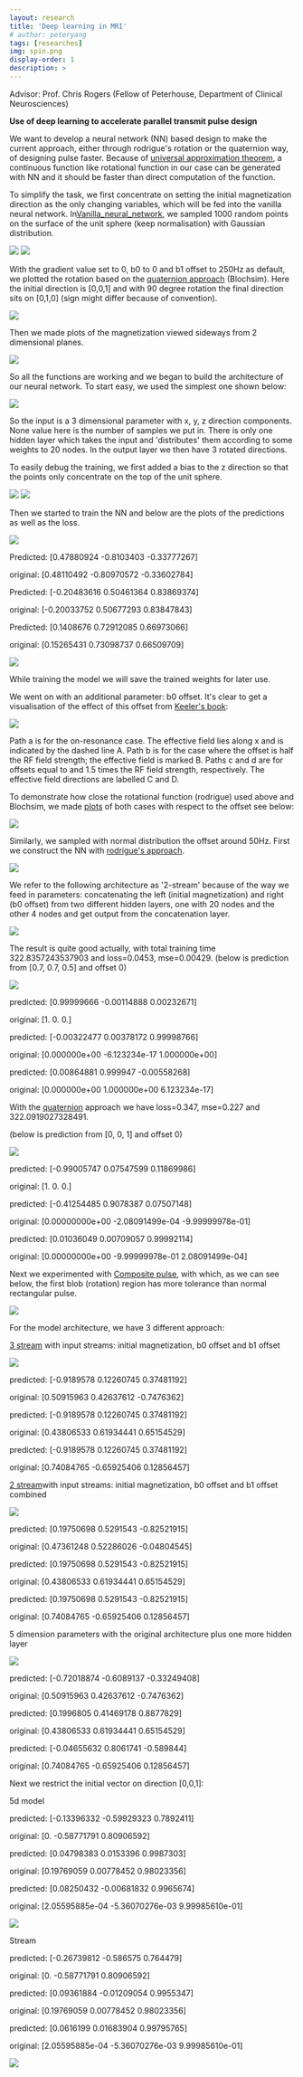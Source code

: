 ```yaml
---
layout: research
title: 'Deep learning in MRI'
# author: peteryang
tags: [researches]
img: spin.png
display-order: 1
description: >
---
```


Advisor: Prof. Chris Rogers (Fellow of Peterhouse,
Department of Clinical Neurosciences)

**Use of deep learning to accelerate parallel transmit pulse design**

We want to develop a neural network (NN) based design to make the current approach, either through rodrigue's rotation or the quaternion way, of designing pulse faster. Because of [universal approximation theorem](https://en.wikipedia.org/wiki/Universal_approximation_theorem), a continuous function like rotational function in our case can be generated with NN and it should be faster than direct computation of the function.

To simplify the task, we first concentrate on setting the initial magnetization direction as the only changing variables, which will be fed into the vanilla neural network. In[Vanilla\_neural\_network](https://colab.research.google.com/drive/1ypM38Ekr0mB9cCaSNcrl4lOqXWQy49OM?authuser=1), we sampled 1000 random points on the surface of the unit sphere (keep normalisation) with Gaussian distribution.

![](/public/img/MRI_images/image18.png) ![](/public/img/MRI_images/image16.png)

With the gradient value set to 0, b0 to 0 and b1 offset to 250Hz as default, we plotted the rotation based on the [quaternion approach](https://ieeexplore.ieee.org/document/75611) (Blochsim). Here the initial direction is [0,0,1] and with 90 degree rotation the final direction sits on [0,1,0] (sign might differ because of convention).

![](/public/img/MRI_images/image20.png)

Then we made plots of the magnetization viewed sideways from 2 dimensional planes.

![](/public/img/MRI_images/image9.png)

So all the functions are working and we began to build the architecture of our neural network. To start easy, we used the simplest one shown below:

![](/public/img/MRI_images/image21.png)

So the input is a 3 dimensional parameter with x, y, z direction components. None value here is the number of samples we put in. There is only one hidden layer which takes the input and 'distributes' them according to some weights to 20 nodes. In the output layer we then have 3 rotated directions.

To easily debug the training, we first added a bias to the z direction so that the points only concentrate on the top of the unit sphere.

![](/public/img/MRI_images/image15.png) ![](/public/img/MRI_images/image19.png)

Then we started to train the NN and below are the plots of the predictions as well as the loss.

![](/public/img/MRI_images/image11.png)

Predicted: [0.47880924 -0.8103403 -0.33777267]

original: [0.48110492 -0.80970572 -0.33602784]

Predicted: [-0.20483616 0.50461364 0.83869374]

original: [-0.20033752 0.50677293 0.83847843]

Predicted: [0.1408676 0.72912085 0.66973066]

original: [0.15265431 0.73098737 0.66509709]

![](/public/img/MRI_images/image6.png)

While training the model we will save the trained weights for later use.

We went on with an additional parameter: b0 offset. It's clear to get a visualisation of the effect of this offset from [Keeler's book](http://www-keeler.ch.cam.ac.uk/lectures/understanding/chapter_3.pdf):

![](/public/img/MRI_images/image10.png)

Path a is for the on-resonance case. The effective field lies along x and is indicated by the dashed line A. Path b is for the case where the offset is half the RF field strength; the effective field is marked B. Paths c and d are for offsets equal to and 1.5 times the RF field strength, respectively. The effective field directions are labelled C and D.

To demonstrate how close the rotational function (rodrigue) used above and Blochsim, we made [plots](https://colab.research.google.com/drive/1e_n5NXbwxCEBR11BrfZVFqttZwQh-haZ?authuser=1#scrollTo=lU1bp-7Q-o2s) of both cases with respect to the offset see below:

![](/public/img/MRI_images/image8.png)

Similarly, we sampled with normal distribution the offset around 50Hz. First we construct the NN with [rodrigue's approach](https://colab.research.google.com/drive/1iw295f5cBWxacvpb7RhXlt7aRzJwlZy9?authuser=1).

![](/public/img/MRI_images/image2.png)

We refer to the following architecture as '2-stream' because of the way we feed in parameters: concatenating the left (initial magnetization) and right (b0 offset) from two different hidden layers, one with 20 nodes and the other 4 nodes and get output from the concatenation layer.

![](/public/img/MRI_images/image12.png)

The result is quite good actually, with total training time 322.8357243537903 and loss=0.0453, mse=0.00429. (below is prediction from [0.7, 0.7, 0.5] and offset 0)

![](/public/img/MRI_images/image14.png)

predicted: [0.99999666 -0.00114888 0.00232671]

original: [1. 0. 0.]

predicted: [-0.00322477 0.00378172 0.99998766]

original: [0.000000e+00 -6.123234e-17 1.000000e+00]

predicted: [0.00864881 0.999947 -0.00558268]

original: [0.000000e+00 1.000000e+00 6.123234e-17]

With the [quaternion](https://colab.research.google.com/drive/1nFsz5s4Q8aZgHRA4sVG0EvkfFNmUolkd?authuser=1#scrollTo=4vTP7gQAW81u) approach we have loss=0.347, mse=0.227 and 322.0919027328491.

(below is prediction from [0, 0, 1] and offset 0)

![](/public/img/MRI_images/image11.png)

predicted: [-0.99005747 0.07547599 0.11869986]

original: [1. 0. 0.]

predicted: [-0.41254485 0.9078387 0.07507148]

original: [0.00000000e+00 -2.08091499e-04 -9.99999978e-01]

predicted: [0.01036049 0.00709057 0.99992114]

original: [0.00000000e+00 -9.99999978e-01 2.08091499e-04]

Next we experimented with [Composite pulse](https://colab.research.google.com/drive/1m4T7sF7MzOvUs5MtuDu8s_tcGQcYYBY5?authuser=1), with which, as we can see below, the first blob (rotation) region has more tolerance than normal rectangular pulse.

![](/public/img/MRI_images/image5.png)

For the model architecture, we have 3 different approach:

[3 stream](https://colab.research.google.com/drive/1kEDpebqL822uAiFR2eBECY57nHIaBakr?authuser=1) with input streams: initial magnetization, b0 offset and b1 offset

![](/public/img/MRI_images/image17.png)

predicted: [-0.9189578 0.12260745 0.37481192]

original: [0.50915963 0.42637612 -0.7476362]

predicted: [-0.9189578 0.12260745 0.37481192]

original: [0.43806533 0.61934441 0.65154529]

predicted: [-0.9189578 0.12260745 0.37481192]

original: [0.74084765 -0.65925406 0.12856457]

[2 stream](https://colab.research.google.com/drive/1oQlFDYtzgV1dU-6Xr2h6e9fZV_OgD1_S?authuser=1#scrollTo=4vTP7gQAW81u)with input streams: initial magnetization, b0 offset and b1 offset combined

![](/public/img/MRI_images/image13.png)

predicted: [0.19750698 0.5291543 -0.82521915]

original: [0.47361248 0.52286026 -0.04804545]

predicted: [0.19750698 0.5291543 -0.82521915]

original: [0.43806533 0.61934441 0.65154529]

predicted: [0.19750698 0.5291543 -0.82521915]

original: [0.74084765 -0.65925406 0.12856457]

5 dimension parameters with the original architecture plus one more hidden layer

![](/public/img/MRI_images/image1.png)

predicted: [-0.72018874 -0.6089137 -0.33249408]

original: [0.50915963 0.42637612 -0.7476362]

predicted: [0.1996805 0.41469178 0.8877829]

original: [0.43806533 0.61934441 0.65154529]

predicted: [-0.04655632 0.8061741 -0.589844]

original: [0.74084765 -0.65925406 0.12856457]

Next we restrict the initial vector on direction [0,0,1]:

5d model

predicted: [-0.13396332 -0.59929323 0.7892411]

original: [0. -0.58771791 0.80906592]

predicted: [0.04798383 0.0153396 0.9987303]

original: [0.19769059 0.00778452 0.98023356]

predicted: [0.08250432 -0.00681832 0.9965674]

original: [2.05595885e-04 -5.36070276e-03 9.99985610e-01]

![](/public/img/MRI_images/image7.png)

Stream

predicted: [-0.26739812 -0.586575 0.764479]

original: [0. -0.58771791 0.80906592]

predicted: [0.09361884 -0.01209054 0.9955347]

original: [0.19769059 0.00778452 0.98023356]

predicted: [0.0616199 0.01683904 0.99795765]

original: [2.05595885e-04 -5.36070276e-03 9.99985610e-01]

![](/public/img/MRI_images/image4.png)